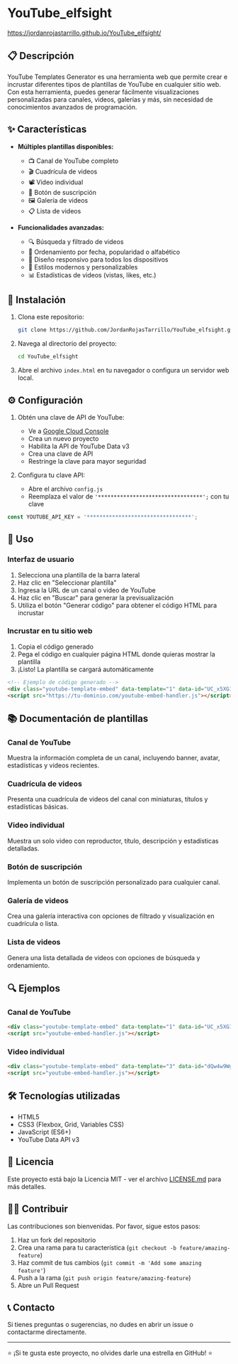 # YouTube_elfsight
 https://jordanrojastarrillo.github.io/YouTube_elfsight/
 
 
 ## 📋 Descripción
 
 YouTube Templates Generator es una herramienta web que permite crear e incrustar diferentes tipos de plantillas de YouTube en cualquier sitio web. Con esta herramienta, puedes generar fácilmente visualizaciones personalizadas para canales, videos, galerías y más, sin necesidad de conocimientos avanzados de programación.
 
 ## ✨ Características
 
 - **Múltiples plantillas disponibles:**
   - 📺 Canal de YouTube completo
   - 🎬 Cuadrícula de videos
   - 📽️ Video individual
   - 🔔 Botón de suscripción
   - 🖼️ Galería de videos
   - 📋 Lista de videos
 
 - **Funcionalidades avanzadas:**
   - 🔍 Búsqueda y filtrado de videos
   - 🔄 Ordenamiento por fecha, popularidad o alfabético
   - 📱 Diseño responsivo para todos los dispositivos
   - 🎨 Estilos modernos y personalizables
   - 📊 Estadísticas de videos (vistas, likes, etc.)
 
 ## 🚀 Instalación
 
 1. Clona este repositorio:
    ```bash
    git clone https://github.com/JordanRojasTarrillo/YouTube_elfsight.git
    ```
 
 2. Navega al directorio del proyecto:
    ```bash
    cd YouTube_elfsight
    ```
 
 3. Abre el archivo `index.html` en tu navegador o configura un servidor web local.
 
 ## ⚙️ Configuración
 
 1. Obtén una clave de API de YouTube:
    - Ve a [Google Cloud Console](https://console.cloud.google.com/)
    - Crea un nuevo proyecto
    - Habilita la API de YouTube Data v3
    - Crea una clave de API
    - Restringe la clave para mayor seguridad
 
 2. Configura tu clave API:
    - Abre el archivo `config.js`
    - Reemplaza el valor de `'*********************************';` con tu clave
 
 ```javascript
 const YOUTUBE_API_KEY = '*********************************';
 ```
 
 ## 🔧 Uso
 
 ### Interfaz de usuario
 
 1. Selecciona una plantilla de la barra lateral
 2. Haz clic en "Seleccionar plantilla"
 3. Ingresa la URL de un canal o video de YouTube
 4. Haz clic en "Buscar" para generar la previsualización
 5. Utiliza el botón "Generar código" para obtener el código HTML para incrustar
 
 ### Incrustar en tu sitio web
 
 1. Copia el código generado
 2. Pega el código en cualquier página HTML donde quieras mostrar la plantilla
 3. ¡Listo! La plantilla se cargará automáticamente
 
 ```html
 <!-- Ejemplo de código generado -->
 <div class="youtube-template-embed" data-template="1" data-id="UC_x5XG1OV2P6uZZ5FSM9Ttw"></div>
 <script src="https://tu-dominio.com/youtube-embed-handler.js"></script>
 ```
 
 ## 📚 Documentación de plantillas
 
 ### Canal de YouTube
 
 Muestra la información completa de un canal, incluyendo banner, avatar, estadísticas y videos recientes.
 
 ### Cuadrícula de videos
 
 Presenta una cuadrícula de videos del canal con miniaturas, títulos y estadísticas básicas.
 
 ### Video individual
 
 Muestra un solo video con reproductor, título, descripción y estadísticas detalladas.
 
 ### Botón de suscripción
 
 Implementa un botón de suscripción personalizado para cualquier canal.
 
 ### Galería de videos
 
 Crea una galería interactiva con opciones de filtrado y visualización en cuadrícula o lista.
 
 ### Lista de videos
 
 Genera una lista detallada de videos con opciones de búsqueda y ordenamiento.
 
 ## 🔍 Ejemplos
 
 ### Canal de YouTube
 ```html
 <div class="youtube-template-embed" data-template="1" data-id="UC_x5XG1OV2P6uZZ5FSM9Ttw"></div>
 <script src="youtube-embed-handler.js"></script>
 ```
 
 ### Video individual
 ```html
 <div class="youtube-template-embed" data-template="3" data-id="dQw4w9WgXcQ"></div>
 <script src="youtube-embed-handler.js"></script>
 ```
 
 ## 🛠️ Tecnologías utilizadas
 
 - HTML5
 - CSS3 (Flexbox, Grid, Variables CSS)
 - JavaScript (ES6+)
 - YouTube Data API v3
 
 ## 📄 Licencia
 
 Este proyecto está bajo la Licencia MIT - ver el archivo [LICENSE.md](LICENSE.md) para más detalles.
 
 ## 👨‍💻 Contribuir
 
 Las contribuciones son bienvenidas. Por favor, sigue estos pasos:
 
 1. Haz un fork del repositorio
 2. Crea una rama para tu característica (`git checkout -b feature/amazing-feature`)
 3. Haz commit de tus cambios (`git commit -m 'Add some amazing feature'`)
 4. Push a la rama (`git push origin feature/amazing-feature`)
 5. Abre un Pull Request
 
 ## 📞 Contacto
 
 Si tienes preguntas o sugerencias, no dudes en abrir un issue o contactarme directamente.
 
 ---
 
 ⭐️ ¡Si te gusta este proyecto, no olvides darle una estrella en GitHub! ⭐️
